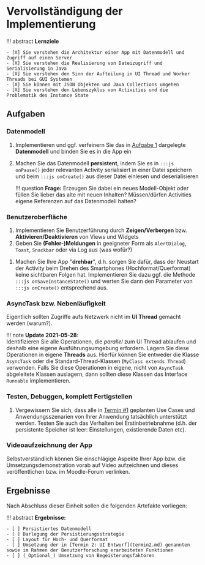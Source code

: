 # Vervollständigung der Implementierung


!!! abstract 
    **Lernziele**

    - [X] Sie verstehen die Architektur einer App mit Datenmodell und Zugriff auf einen Server
    - [X] Sie verstehen die Realisierung von Dateizugriff und Serialisierung in Java
    - [X] Sie verstehen den Sinn der Aufteilung in UI Thread und Worker Threads bei GUI Systemen
    - [X] Sie können mit JSON Objekten und Java Collections umgehen
    - [X] Sie verstehen den Lebenszyklus von Activities und die Problematik des Instance State

## Aufgaben

### Datenmodell

1. Implementieren und ggf. verfeinern Sie das in [Aufgabe 1](termin0.md) dargelegte **Datenmodell** und binden Sie es in die App ein
2. Machen Sie das Datenmodell **persistent**, indem Sie es in `:::js onPause()` jeder relevanten Activity serialisiert in einer Datei speichern und beim `:::js onCreate()` aus dieser Datei einlesen und deserialisieren
    
    !!! question
        **Frage:** Erzeugen Sie dabei ein neues Modell-Objekt oder füllen Sie lieber das alte mit neuen Inhalten? Müssen/dürfen Activities eigene Referenzen auf das Datenmodell halten?

### Benutzeroberfläche
1. Implementieren Sie Benutzerführung durch **Zeigen/Verbergen** bzw. **Aktivieren/Deaktivieren** von Views und Widgets
2. Geben Sie **(Fehler-)Meldungen** in geeigneter Form als `AlertDialog`, `Toast`, `Snackbar` oder via Log aus (was wofür?)
<!-- 3. Übernehmen Sie das Ergebnis des **Kanalscans** aus dem JSON-Ergebnis von `HttpRequest.execute` und speichern Sie es im **Datenmodell**. Binden Sie die betroffenen Views über Adapter an die Kanalliste an. -->
1. Machen Sie Ihre App "**drehbar**", d.h. sorgen Sie dafür, dass der Neustart der Activity beim Drehen des Smartphones (Hochformat/Querformat) keine sichtbaren Folgen hat. Implementieren Sie dazu ggf. die Methode `:::js onSaveInstanceState()` und werten Sie dann den Parameter von `:::js onCreate()` entsprechend aus.


### AsyncTask bzw. Nebenläufigkeit
Eigentlich sollten Zugriffe aufs Netzwerk nicht im **UI Thread** gemacht werden (warum?). 

!!! note 
    **Update 2021-05-28**:  
    Identifizieren Sie alle Operationen, die _parallel_ zum UI Thread ablaufen und deshalb eine eigene Ausführungsumgebung erfordern. Lagern Sie diese Operationen in eigene **Threads** aus. Hierfür können Sie entweder die Klasse `AsyncTask` oder die Standard-Thread-Klassen (`MyClass extends Thread`) verwenden. Falls Sie diese Operationen in eigene, nicht von `AsyncTask` abgeleitete Klassen auslagern, dann sollten diese Klassen das Interface `Runnable` implementieren. 

<!-- 1. Schreiben Sie daher eine Klasse `:::js HttpRequestAsync extends AsyncTask` und verlagern Sie die `HttpRequest`-Aufrufe in deren Methode `:::js doInBackground()`. -->
  


### Testen, Debuggen, komplett Fertigstellen
1. Vergewissern Sie sich, dass alle in [Termin #1](termin1.md) geplanten Use Cases und Anwendungsszenarien von Ihrer Anwendung tatsächlich unterstützt werden. Testen Sie auch das Verhalten bei Erstinbetriebnahme (d.h. der persistente Speicher ist leer: Einstellungen, existierende Daten etc). <!--: Einstellungen, Apps, Fernbedienung, Daten löschen) -->


### Videoaufzeichnung der App

Selbstverständlich können Sie einschlägige Aspekte Ihrer App bzw. die Umsetzungsdemonstration vorab auf Video aufzeichnen und dieses veröffentlichen bzw. im Moodle-Forum verlinken.

    


## Ergebnisse

<!-- Die folgenden Ergebnisse müssen für eine erfolgreiche Testierung der Praktikumseinheit vorliegen: -->
Nach Abschluss dieser Einheit sollen die folgenden Artefakte vorliegen:

!!! abstract
    __Ergebnisse:__

    - [ ] Persistiertes Datenmodell
    - [ ] Darlegung der Persistierungsstrategie
    - [ ] Layout für Hoch- und Querformat
    - [ ] Umsetzung der in [Termin 2: UI Entwurf](termin2.md) genannten sowie im Rahmen der Benutzerforschung erarbeiteten Funktionen
    - [ ] (_Optional_) Umsetzung von Begeisterungsfaktoren

<!-- - [ ] Darlegung des fertigen Datenmodells -->
<!-- 2. [ ] Layout für Hoch- und Querformat -->

